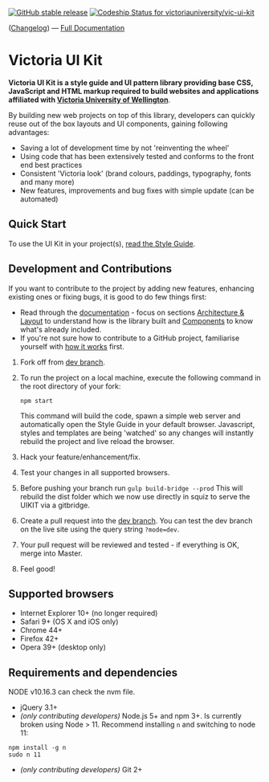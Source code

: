 [![GitHub stable release](https://img.shields.io/github/release/victoriauniversity/vic-ui-kit.svg?label=last%20stable%20release)]() 
[ ![Codeship Status for victoriauniversity/vic-ui-kit](https://app.codeship.com/projects/6f8cf750-81fe-0134-4879-1e33cd15468d/status)](https://app.codeship.com/projects/182365)

([Changelog](https://github.com/victoriauniversity/vic-ui-kit/blob/master/CHANGELOG.md)) &mdash; [Full Documentation](https://static.victoria.ac.nz/)


# Victoria UI Kit

**Victoria UI Kit is a style guide and UI pattern library providing base CSS, JavaScript and HTML markup required to build websites and applications affiliated with [Victoria University of Wellington](https://www.victoria.ac.nz)**.

By building new web projects on top of this library, developers can quickly reuse out of the box layouts and UI components, gaining following advantages:

 * Saving a lot of development time by not 'reinventing the wheel'
 * Using code that has been extensively tested and conforms to the front end best practices
 * Consistent 'Victoria look' (brand colours, paddings, typography, fonts and many more)
 * New features, improvements and bug fixes with simple update (can be automated)





## Quick Start 

To use the UI Kit in your project(s), [read the Style Guide](https://static.victoria.ac.nz/#start).


## Development and Contributions

If you want to contribute to the project by adding new features, enhancing existing ones or fixing bugs, it is good to do few things first:

* Read through the [documentation](https://static.victoria.ac.nz/) - focus on sections [Architecture & Layout](https://static.victoria.ac.nz/architecture-layout.html) to understand how is the library built and [Components](https://static.victoria.ac.nz/architecture-layout.html) to know what's already included.
* If you're not sure how to contribute to a GitHub project, familiarise yourself with [how it works](https://git-scm.com/book/en/v2/GitHub-Contributing-to-a-Project) first.



1. Fork off from [dev branch](https://github.com/victoriauniversity/vic-ui-kit/tree/dev).
2. To run the project on a local machine, execute the following command in the root directory of your fork: 
    ```shell
    npm start
    ``` 
    This command will build the code, spawn a simple web server and automatically open the Style Guide in your default browser. Javascript, styles and templates are being 'watched' so any changes will instantly rebuild the project and live reload the browser.

3. Hack your feature/enhancement/fix.
4. Test your changes in all supported browsers.
5. Before pushing your branch  run ``` gulp build-bridge --prod ``` This will rebuild the dist folder which we now use directly in squiz to serve the UIKIT via a gitbridge. 
6. Create a pull request into the [dev branch](https://github.com/victoriauniversity/vic-ui-kit/tree/dev). You can test the dev branch on the live site using the query string `?mode=dev`.
7. Your pull request will be reviewed and tested - if everything is OK, merge into Master. 
8. Feel good!





## Supported browsers

 * Internet Explorer 10+ (no longer required)
 * Safari 9+ (OS X and iOS only)
 * Chrome 44+
 * Firefox 42+
 * Opera 39+ (desktop only)





## Requirements and dependencies
NODE v10.16.3
can check the nvm file. 

 * jQuery 3.1+
 * *(only contributing developers)* Node.js 5+ and npm 3+. Is currently broken using Node > 11. Recommend installing ```n``` and switching to node 11:
 ``` shell
npm install -g n
sudo n 11
```
 * *(only contributing developers)* Git 2+
